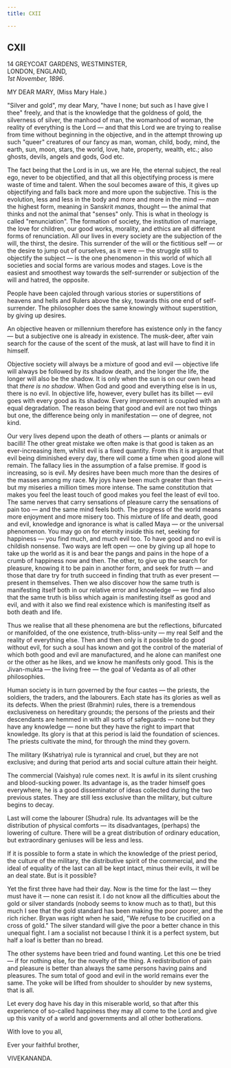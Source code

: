 ```yaml
---
title: CXII

---
```





  

  
  
  
  


## CXII

14 GREYCOAT GARDENS, WESTMINSTER,  
LONDON, ENGLAND,  
*1st November, 1896*.

MY DEAR MARY, (Miss Mary Hale.)

"Silver and gold", my dear Mary, "have I none; but such as I have give I
thee" freely, and that is the knowledge that the goldness of gold, the
silverness of silver, the manhood of man, the womanhood of woman, the
reality of everything is the Lord — and that this Lord we are trying to
realise from time without beginning in the objective, and in the attempt
throwing up such "queer" creatures of our fancy as man, woman, child,
body, mind, the earth, sun, moon, stars, the world, love, hate,
property, wealth, etc.; also ghosts, devils, angels and gods, God etc.

The fact being that the Lord is in us, we are He, the eternal subject,
the real ego, never to be objectified, and that all this objectifying
process is mere waste of time and talent. When the soul becomes aware of
this, it gives up objectifying and falls back more and more upon the
subjective. This is the evolution, less and less in the body and more
and more in the mind — *man* the highest form, meaning in Sanskrit
*manas*, thought — the animal that thinks and not the animal that
"senses" only. This is what in theology is called "renunciation". The
formation of society, the institution of marriage, the love for
children, our good works, morality, and ethics are all different forms
of renunciation. All our lives in every society are the subjection of
the will, the thirst, the desire. This surrender of the will or the
fictitious self — or the desire to jump out of ourselves, as it were —
the struggle still to objectify the subject — is the one phenomenon in
this world of which all societies and social forms are various modes and
stages. Love is the easiest and smoothest way towards the self-surrender
or subjection of the will and hatred, the opposite.

People have been cajoled through various stories or superstitions of
heavens and hells and Rulers above the sky, towards this one end of
self-surrender. The philosopher does the same knowingly without
superstition, by giving up desires.

An objective heaven or millennium therefore has existence only in the
fancy — but a subjective one is already in existence. The musk-deer,
after vain search for the cause of the scent of the musk, at last will
have to find it in himself.

Objective society will always be a mixture of good and evil — objective
life will always be followed by its shadow death, and the longer the
life, the longer will also be the shadow. It is only when the sun is on
our own head that *there is no shadow*. When God and good and everything
else is in us, there is no evil. In objective life, however, every
bullet has its billet — evil goes with every good as its shadow. Every
improvement is coupled with an equal degradation. The reason being that
good and evil are not two things but one, the difference being only in
manifestation — one of degree, not kind.

Our very lives depend upon the death of others — plants or animals or
bacilli! The other great mistake we often make is that good is taken as
an ever-increasing item, whilst evil is a fixed quantity. From this it
is argued that evil being diminished every day, there will come a time
when good alone will remain. The fallacy lies in the assumption of a
false premise. If good is increasing, so is evil. My desires have been
much more than the desires of the masses among my race. My joys have
been much greater than theirs — but my miseries a million times more
intense. The same constitution that makes you feel the least touch of
good makes you feel the least of evil too. The same nerves that carry
sensations of pleasure carry the sensations of pain too — and the same
mind feels both. The progress of the world means more enjoyment and more
misery too. This mixture of life and death, good and evil, knowledge and
ignorance is what is called Maya — or the universal phenomenon. You may
go on for eternity inside this net, seeking for happiness — you find
much, and much evil too. To have good and no evil is childish nonsense.
Two ways are left open — one by giving up all hope to take up the world
as it is and bear the pangs and pains in the hope of a crumb of
happiness now and then. The other, to give up the search for pleasure,
knowing it to be pain in another form, and seek for *truth* — and those
that dare try for truth succeed in finding that truth as ever present —
present in themselves. Then we also discover how the same truth is
manifesting itself both in our relative error and knowledge — we find
also that the same truth is bliss which again is manifesting itself as
good and evil, and with it also we find real existence which is
manifesting itself as both death and life.

Thus we realise that all these phenomena are but the reflections,
bifurcated or manifolded, of the one existence, truth-bliss-unity — my
real Self and the reality of everything else. Then and then only is it
possible to do good without evil, for such a soul has known and got the
control of the material of which both good and evil are manufactured,
and he alone can manifest one or the other as he likes, and we know he
manifests only good. This is the Jivan-mukta — the living free — the
goal of Vedanta as of all other philosophies.

Human society is in turn governed by the four castes — the priests, the
soldiers, the traders, and the labourers. Each state has its glories as
well as its defects. When the priest (Brahmin) rules, there is a
tremendous exclusiveness on hereditary grounds; the persons of the
priests and their descendants are hemmed in with all sorts of safeguards
— none but they have any knowledge — none but they have the right to
impart that knowledge. Its glory is that at this period is laid the
foundation of sciences. The priests cultivate the mind, for through the
mind they govern.

The military (Kshatriya) rule is tyrannical and cruel, but they are not
exclusive; and during that period arts and social culture attain their
height.

The commercial (Vaishya) rule comes next. It is awful in its silent
crushing and blood-sucking power. Its advantage is, as the trader
himself goes everywhere, he is a good disseminator of ideas collected
during the two previous states. They are still less exclusive than the
military, but culture begins to decay.

Last will come the labourer (Shudra) rule. Its advantages will be the
distribution of physical comforts — its disadvantages, (perhaps) the
lowering of culture. There will be a great distribution of ordinary
education, but extraordinary geniuses will be less and less.

If it is possible to form a state in which the knowledge of the priest
period, the culture of the military, the distributive spirit of the
commercial, and the ideal of equality of the last can all be kept
intact, minus their evils, it will be an deal state. But is it possible?

Yet the first three have had their day. Now is the time for the last —
they must have it — none can resist it. I do not know all the
difficulties about the gold or silver standards (nobody seems to know
much as to that), but this much I see that the gold standard has been
making the poor poorer, and the rich richer. Bryan was right when he
said, "We refuse to be crucified on a cross of gold." The silver
standard will give the poor a better chance in this unequal fight. I am
a socialist not because I think it is a perfect system, but half a loaf
is better than no bread.

The other systems have been tried and found wanting. Let this one be
tried — if for nothing else, for the novelty of the thing. A
redistribution of pain and pleasure is better than always the same
persons having pains and pleasures. The sum total of good and evil in
the world remains ever the same. The yoke will be lifted from shoulder
to shoulder by new systems, that is all.

Let every dog have his day in this miserable world, so that after this
experience of so-called happiness they may all come to the Lord and give
up this vanity of a world and governments and all other botherations.

With love to you all, 

Ever your faithful brother,

VIVEKANANDA.


